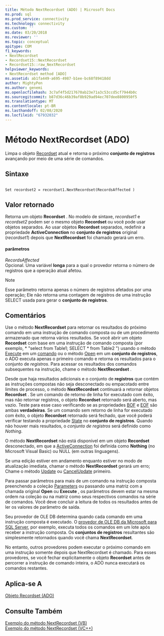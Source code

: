 ```yaml
---
title: Método NextRecordset (ADO) | Microsoft Docs
ms.prod: sql
ms.prod_service: connectivity
ms.technology: connectivity
ms.custom: ''
ms.date: 03/20/2018
ms.reviewer: ''
ms.topic: conceptual
apitype: COM
f1_keywords:
- NextRecordset
- Recordset15::NextRecordset
- Recordset15::raw_NextRecordset
helpviewer_keywords:
- NextRecordset method [ADO]
ms.assetid: ab1fa449-a695-4987-b1ee-bc68f89418dd
author: MightyPen
ms.author: genemi
ms.openlocfilehash: 3c7af4f5d217670ab23e71a3c53ccd5cf7944b0c
ms.sourcegitcommit: b87d36c46b39af8b929ad94ec707dee8800950f5
ms.translationtype: MT
ms.contentlocale: pt-BR
ms.lasthandoff: 02/08/2020
ms.locfileid: "67932032"
---
```

# <a name="nextrecordset-method-ado"></a>Método NextRecordset (ADO)
Limpa o objeto [Recordset](../../../ado/reference/ado-api/recordset-object-ado.md) atual e retorna o próximo **conjunto de registros** avançando por meio de uma série de comandos.  
  
## <a name="syntax"></a>Sintaxe  
  
```  
  
Set recordset2 = recordset1.NextRecordset(RecordsAffected )  
```  
  
## <a name="return-value"></a>Valor retornado  
 Retorna um objeto **Recordset** . No modelo de sintaxe, *recordset1* e *recordset2* podem ser o mesmo objeto **Recordset** ou você pode usar objetos separados. Ao usar objetos **Recordset** separados, redefinir a propriedade **ActiveConnection** no **conjunto de registros** original (*recordset1*) depois que **NextRecordset** foi chamado gerará um erro.  
  
#### <a name="parameters"></a>parâmetros  
 *RecordsAffected*  
 Opcional. Uma variável **longa** para a qual o provedor retorna o número de registros que a operação atual afetou.  
  
> [!NOTE]
>  Esse parâmetro retorna apenas o número de registros afetados por uma operação; Ele não retorna uma contagem de registros de uma instrução SELECT usada para gerar o **conjunto de registros**.  
  
## <a name="remarks"></a>Comentários  
 Use o método **NextRecordset** para retornar os resultados do próximo comando em uma instrução de comando composta ou de um procedimento armazenado que retorna vários resultados. Se você abrir um objeto **Recordset** com base em uma instrução de comando composta (por exemplo, \* "select from Table1; SELECT \* from Table2 ") usando o método [Execute](../../../ado/reference/ado-api/execute-method-ado-command.md) em um [comando](../../../ado/reference/ado-api/command-object-ado.md) ou o método [Open](../../../ado/reference/ado-api/open-method-ado-recordset.md) em um **conjunto de registros**, o ADO executa apenas o primeiro comando e retorna os resultados para o conjunto de *registros*. Para acessar os resultados dos comandos subsequentes na instrução, chame o método **NextRecordset** .  
  
 Desde que haja resultados adicionais e o conjunto de **registros** que contém as instruções compostas não seja desconectado ou empacotado entre limites de processo, o método **NextRecordset** continuará a retornar objetos **Recordset** . Se um comando de retorno de linha for executado com êxito, mas não retornar registros, o objeto **Recordset** retornado será aberto, mas vazio. Teste para esse caso verificando se as propriedades [BOF](../../../ado/reference/ado-api/bof-eof-properties-ado.md) e [EOF](../../../ado/reference/ado-api/bof-eof-properties-ado.md) são ambas **verdadeiras**. Se um comando sem retorno de linha for executado com êxito, o objeto **Recordset** retornado será fechado, que você poderá verificar testando a propriedade [State](../../../ado/reference/ado-api/state-property-ado.md) no **conjunto de registros**. Quando não houver mais resultados, o *conjunto de registros* será definido como *Nothing*.  
  
 O método **NextRecordset** não está disponível em um objeto **Recordset** desconectado, em que a [ActiveConnection](../../../ado/reference/ado-api/activeconnection-property-ado.md) foi definida como **Nothing** (no Microsoft Visual Basic) ou NULL (em outras linguagens).  
  
 Se uma edição estiver em andamento enquanto estiver no modo de atualização imediata, chamar o método **NextRecordset** gerará um erro; Chame o método [Update](../../../ado/reference/ado-api/update-method.md) ou [CancelUpdate](../../../ado/reference/ado-api/cancelupdate-method-ado.md) primeiro.  
  
 Para passar parâmetros para mais de um comando na instrução composta preenchendo a coleção [Parameters](../../../ado/reference/ado-api/parameters-collection-ado.md) ou passando uma matriz com a chamada original **Open** ou **Execute** , os parâmetros devem estar na mesma ordem na coleção ou na matriz como seus respectivos comandos na série de comandos. Você deve concluir a leitura de todos os resultados antes de ler os valores de parâmetro de saída.  
  
 Seu provedor de OLE DB determina quando cada comando em uma instrução composta é executado. O [provedor de OLE DB da Microsoft para SQL Server](../../../ado/guide/appendixes/microsoft-ole-db-provider-for-sql-server.md), por exemplo, executa todos os comandos em um lote após receber a instrução composta. Os **conjuntos de registros** resultantes são simplesmente retornados quando você chama **NextRecordset**.  
  
 No entanto, outros provedores podem executar o próximo comando em uma instrução somente depois que NextRecordset é chamado. Para esses provedores, se você fechar explicitamente o objeto **Recordset** antes de percorrer a instrução de comando inteira, o ADO nunca executará os comandos restantes.  
  
## <a name="applies-to"></a>Aplica-se A  
 [Objeto Recordset (ADO)](../../../ado/reference/ado-api/recordset-object-ado.md)  
  
## <a name="see-also"></a>Consulte Também  
 [Exemplo do método NextRecordset (VB)](../../../ado/reference/ado-api/nextrecordset-method-example-vb.md)   
 [Exemplo do método NextRecordset (VC++)](../../../ado/reference/ado-api/nextrecordset-method-example-vc.md)   
